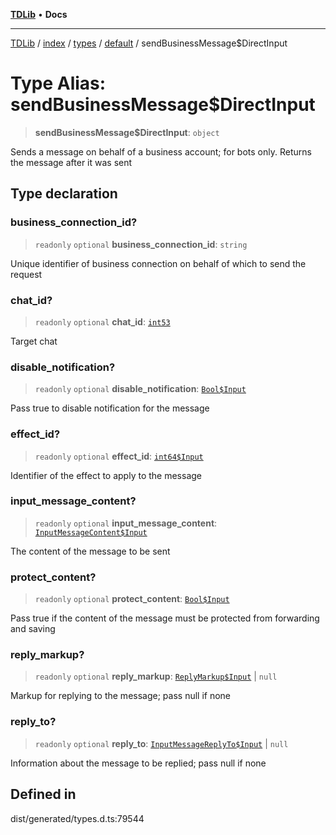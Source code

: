 [**TDLib**](../../../../../../README.md) • **Docs**

***

[TDLib](../../../../../../modules.md) / [index](../../../../../README.md) / [types](../../../README.md) / [default](../README.md) / sendBusinessMessage$DirectInput

# Type Alias: sendBusinessMessage$DirectInput

> **sendBusinessMessage$DirectInput**: `object`

Sends a message on behalf of a business account; for bots only. Returns the message after it was sent

## Type declaration

### business\_connection\_id?

> `readonly` `optional` **business\_connection\_id**: `string`

Unique identifier of business connection on behalf of which to send the request

### chat\_id?

> `readonly` `optional` **chat\_id**: [`int53`](int53-1.md)

Target chat

### disable\_notification?

> `readonly` `optional` **disable\_notification**: [`Bool$Input`](Bool$Input.md)

Pass true to disable notification for the message

### effect\_id?

> `readonly` `optional` **effect\_id**: [`int64$Input`](int64$Input-1.md)

Identifier of the effect to apply to the message

### input\_message\_content?

> `readonly` `optional` **input\_message\_content**: [`InputMessageContent$Input`](InputMessageContent$Input.md)

The content of the message to be sent

### protect\_content?

> `readonly` `optional` **protect\_content**: [`Bool$Input`](Bool$Input.md)

Pass true if the content of the message must be protected from forwarding and saving

### reply\_markup?

> `readonly` `optional` **reply\_markup**: [`ReplyMarkup$Input`](ReplyMarkup$Input.md) \| `null`

Markup for replying to the message; pass null if none

### reply\_to?

> `readonly` `optional` **reply\_to**: [`InputMessageReplyTo$Input`](InputMessageReplyTo$Input.md) \| `null`

Information about the message to be replied; pass null if none

## Defined in

dist/generated/types.d.ts:79544
